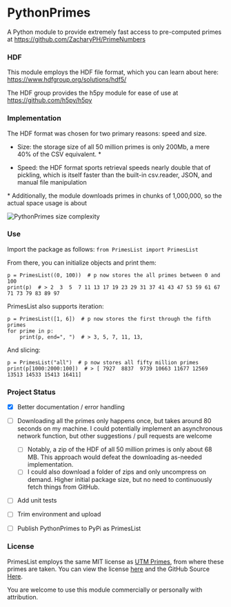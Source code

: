 # PythonPrimes
A Python module to provide extremely fast access to pre-computed primes at https://github.com/ZacharyPH/PrimeNumbers

### HDF
This module employs the HDF file format, which you can learn about here: https://www.hdfgroup.org/solutions/hdf5/

The HDF group provides the h5py module for ease of use  at https://github.com/h5py/h5py

### Implementation
The HDF format was chosen for two primary reasons: speed and size.

* Size: the storage size of all 50 million primes is only 200Mb, a mere 40% of the CSV equivalent. *

* Speed: the HDF format sports retrieval speeds nearly double that of pickling, which is itself faster than the built-in csv.reader, JSON, and manual file manipulation

\* Additionally, the module downloads primes in chunks of 1,000,000, so the actual space usage is about 

<img src="https://render.githubusercontent.com/render/math?math=4Mb \times \frac{Prime\ Reference\ Range}{1000000}" alt="PythonPrimes size complexity">

### Use
Import the package as follows: ```from PrimesList import PrimesList```

From there, you can initialize objects and print them:
```
p = PrimesList((0, 100))  # p now stores the all primes between 0 and 100
print(p)  # > 2  3  5  7 11 13 17 19 23 29 31 37 41 43 47 53 59 61 67 71 73 79 83 89 97
```
PrimesList also supports iteration:
```
p = PrimesList([1, 6])  # p now stores the first through the fifth primes
for prime in p:
    print(p, end=", ")  # > 3, 5, 7, 11, 13, 
```
And slicing:
```
p = PrimesList("all")  # p now stores all fifty million primes
print(p[1000:2000:100])  # > [ 7927  8837  9739 10663 11677 12569 13513 14533 15413 16411]
```

### Project Status
- [x] Better documentation / error handling
- [ ] Downloading all the primes only happens once, but takes around 80 seconds on my machine. I could potentially implement an asynchronous network function, but other suggestions / pull requests are welcome
    - [ ] Notably, a zip of the HDF of all 50 million primes is only about 68 MB. This approach would defeat the downloading as-needed implementation.
    - [ ] I could also download a folder of zips and only uncompress on demand. Higher initial package size, but no need to continuously fetch things from GitHub.
- [ ] Add unit tests
- [ ] Trim environment and upload
- [ ] Publish PythonPrimes to PyPi as PrimesList


### License
PrimesList employs the same MIT license as [UTM Primes](https://primes.utm.edu),
from where these primes are taken. You can view the license [here](https://github.com/ZacharyPH/PrimesList/blob/master/LICENSE)
and the GitHub Source [Here](https://github.com/ZacharyPH/PrimeNumbers).

You are welcome to use this module commercially or personally with attribution.